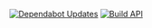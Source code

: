 [![Dependabot Updates](https://github.com/hideyuki-matsuyama/nova_lance/actions/workflows/dependabot/dependabot-updates/badge.svg)](https://github.com/hideyuki-matsuyama/nova_lance/actions/workflows/dependabot/dependabot-updates)
[![Build API](https://github.com/hideyuki-matsuyama/nova_lance/actions/workflows/ci.yml/badge.svg)](https://github.com/hideyuki-matsuyama/nova_lance/actions/workflows/ci.yml)
